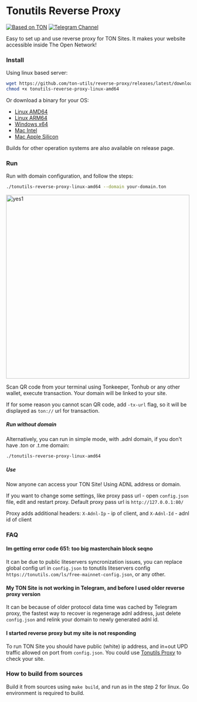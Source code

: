 # Tonutils Reverse Proxy

[![Based on TON][ton-svg]][ton]
[![Telegram Channel][tgc-svg]][tg-channel]

Easy to set up and use reverse proxy for TON Sites.
It makes your website accessible inside The Open Network!

### Install

Using linux based server:
```sh
wget https://github.com/ton-utils/reverse-proxy/releases/latest/download/tonutils-reverse-proxy-linux-amd64
chmod +x tonutils-reverse-proxy-linux-amd64
```

Or download a binary for your OS:
   * [Linux AMD64](https://github.com/ton-utils/reverse-proxy/releases/latest/download/tonutils-reverse-proxy-linux-amd64)
   * [Linux ARM64](https://github.com/ton-utils/reverse-proxy/releases/latest/download/tonutils-reverse-proxy-linux-arm64)
   * [Windows x64](https://github.com/ton-utils/reverse-proxy/releases/latest/download/tonutils-reverse-proxy-windows-x64.exe)
   * [Mac Intel](https://github.com/ton-utils/reverse-proxy/releases/latest/download/tonutils-reverse-proxy-mac-amd64)
   * [Mac Apple Silicon](https://github.com/ton-utils/reverse-proxy/releases/latest/download/tonutils-reverse-proxy-mac-arm64) 

Builds for other operation systems are also available on release page.

### Run

Run with domain configuration, and follow the steps:

```sh
./tonutils-reverse-proxy-linux-amd64 --domain your-domain.ton 
```

<img width="500" alt="yes1" src="https://user-images.githubusercontent.com/9332353/210967656-182b0d0f-6954-49c9-bf8a-40f5b4a61aa7.png">

Scan QR code from your terminal using Tonkeeper, Tonhub or any other wallet, execute transaction. Your domain will be linked to your site. 

If for some reason you cannot scan QR code, add `-tx-url` flag, so it will be displayed as `ton://` url for transaction.

##### Run without domain

Alternatively, you can run in simple mode, with .adnl domain, if you don't have .ton or .t.me domain:

```sh
./tonutils-reverse-proxy-linux-amd64
```

##### Use

Now anyone can access your TON Site! Using ADNL address or domain. 

If you want to change some settings, like proxy pass url - open `config.json` file, edit and restart proxy. Default proxy pass url is `http://127.0.0.1:80/`

Proxy adds additional headers:
`X-Adnl-Ip` - ip of client, and `X-Adnl-Id` - adnl id of client

### FAQ

#### Im getting error code 651: too big masterchain block seqno

It can be due to public liteservers syncronization issues, you can replace global config url in `config.json` to tonutils liteservers config `https://tonutils.com/ls/free-mainnet-config.json`, or any other.

#### My TON Site is not working in Telegram, and before I used older reverse proxy version

It can be because of older protocol data time was cached by Telegram proxy, the fastest way to recover is regenerage adnl address, just delete `config.json` and relink your domain to newly generated adnl id.

#### I started reverse proxy but my site is not responding

To run TON Site you should have public (white) ip address, and in+out UPD traffic allowed on port from `config.json`. You could use [Tonutils Proxy](https://github.com/xssnick/Tonutils-Proxy) to check your site.

### How to build from sources

Build it from sources using `make build`, and run as in the step 2 for linux. Go environment is required to build.

<!-- Badges -->
[ton-svg]: https://img.shields.io/badge/Based%20on-TON-blue
[tgc-svg]: https://img.shields.io/badge/Telegram%20-Subscribe-24A1DE

[ton]: https://ton.org
[tg-channel]: https://t.me/tonutilsnews
